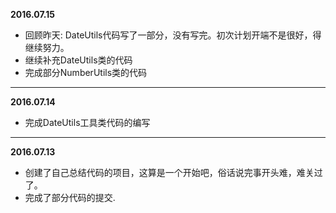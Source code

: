 **2016.07.15**

* 回顾昨天: DateUtils代码写了一部分，没有写完。初次计划开端不是很好，得继续努力。
* 继续补充DateUtils类的代码
* 完成部分NumberUtils类的代码

------------------------------------------------------------------------

**2016.07.14**

* 完成DateUtils工具类代码的编写    

------------------------------------------------------------------------

**2016.07.13**

* 创建了自己总结代码的项目，这算是一个开始吧，俗话说完事开头难，难关过了。
* 完成了部分代码的提交.
	
